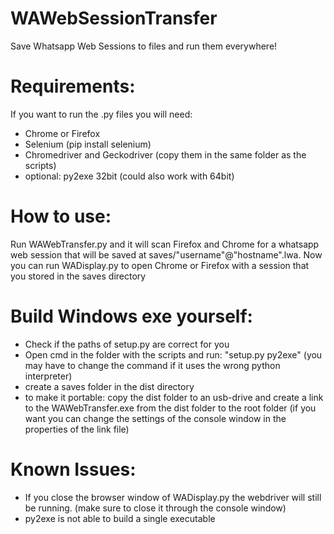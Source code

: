 # WAWebSessionTransfer
Save Whatsapp Web Sessions to files and run them everywhere! 

# Requirements:
If you want to run the .py files you will need:
- Chrome or Firefox
- Selenium (pip install selenium)
- Chromedriver and Geckodriver (copy them in the same folder as the scripts)
- optional: py2exe 32bit (could also work with 64bit)

# How to use:
Run WAWebTransfer.py and it will scan Firefox and Chrome for a whatsapp web session that will be saved at saves/"username"@"hostname".lwa.
Now you can run WADisplay.py to open Chrome or Firefox with a session that you stored in the saves directory

# Build Windows exe yourself:
- Check if the paths of setup.py are correct for you
- Open cmd in the folder with the scripts and run: "setup.py py2exe" (you may have to change the command if it uses the wrong python interpreter)
- create a saves folder in the dist directory
- to make it portable: copy the dist folder to an usb-drive and create a link to the WAWebTransfer.exe from the dist folder to the root folder (if you want you can change the settings of the console window in the properties of the link file)

# Known Issues:
- If you close the browser window of WADisplay.py the webdriver will still be running. (make sure to close it through the console window)
- py2exe is not able to build a single executable
